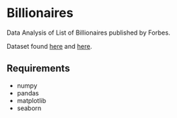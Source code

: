 # Billionaires
Data Analysis of List of Billionaires published by Forbes.

Dataset found [here](https://docs.google.com/spreadsheets/d/1IbqxfAlWOiY1zlW0d5UQcPWqeP_FEmPsirMs0q3fcCU/edit#gid=0) and [here](https://www.reddit.com/r/datasets/comments/7k7l4o/list_of_billionaires/).


## Requirements
* numpy
* pandas
* matplotlib
* seaborn
